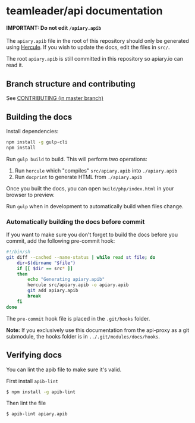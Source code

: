 # teamleader/api documentation

#### IMPORTANT: Do not edit `/apiary.apib`

The `apiary.apib` file in the root of this repository should only be generated using [Hercule](https://github.com/jamesramsay/hercule). If you wish to update the docs, edit the files in `src/`.

The root `apiary.apib` is still committed in this repository so apiary.io can read it.

## Branch structure and contributing

See [CONTRIBUTING (in master branch)](https://github.com/teamleadercrm/api/blob/master/CONTRIBUTING.md)

## Building the docs

Install dependencies:

```bash
npm install -g gulp-cli
npm install
```

Run `gulp build` to build. This will perform two operations:

1. Run `hercule` which "compiles" `src/apiary.apib` into `./apiary.apib`
2. Run `docprint` to generate HTML from `./apiary.apib`

Once you built the docs, you can open `build/php/index.html` in your browser to preview.

Run `gulp` when in development to automatically build when files change.

### Automatically building the docs before commit

If you want to make sure you don't forget to build the docs before you commit, add the following pre-commit hook:

```bash
#!/bin/sh
git diff --cached --name-status | while read st file; do
	dir=$(dirname "$file")
	if [[ $dir == src* ]]
	then
		echo "Generating apiary.apib"
		hercule src/apiary.apib -o apiary.apib
		git add apiary.apib
		break
	fi
done
```

The `pre-commit` hook file is placed in the `.git/hooks` folder.

**Note:** If you exclusively use this documentation from the api-proxy as a git submodule, the hooks folder is in `../.git/modules/docs/hooks`.

## Verifying docs

You can lint the apib file to make sure it's valid.

First install `apib-lint`

```bash
$ npm install -g apib-lint
```

Then lint the file

```bash
$ apib-lint apiary.apib
```
